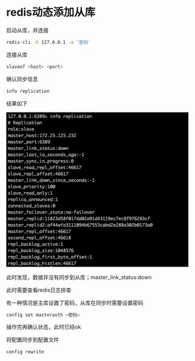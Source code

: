 # redis动态添加从库

启动从库，并连接

```bash
redis-cli -h 127.0.0.1 -a '密码'
```

连接从库

```bash
slaveof <host> <port>
```

确认同步信息

```bash
info replication
```

结果如下

![](../.gitbook/assets/image.png)

此时发现，数据并没有同步到从库；master\_link\_status:down

此时需要查看redis日志排查

有一种情况是主库设置了密码，从库在同步时需要设置密码

```bash
config set masterauth <密码>
```

操作完再确认状态，此时已经ok

将配置同步到配置文件

```bash
config rewrite
```
